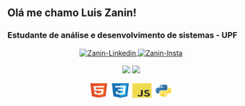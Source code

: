 <div> <h2>Olá me chamo Luis Zanin!</h2>

<h3>Estudante de análise e desenvolvimento de sistemas - UPF</h3>
</div>
<!--# 👋 Developing this area 👋-->

<div align="center"style="display: inline_block">
  <!--<a href="https://www.linkedin.com/in/rafaelmelo2234">-->
  <a href="https://www.linkedin.com/in/luis-zanin-6a48a1267/"><img align="center" alt="Zanin-Linkedin"  src="https://img.shields.io/badge/LinkedIn-0077B5?style=for-the-badge&logo=linkedin&logoColor=white"</a>
  <a href="https://www.instagram.com/zanin_luis/"><img align="center" alt="Zanin-Insta" src="https://img.shields.io/badge/Instagram-E4405F?style=for-the-badge&logo=instagram&logoColor=white"></a>
</div>

<div align="center"><br>
  <!--<a href="https://github.com/zaninluis">-->
  <img height="160em" src="https://github-readme-stats.vercel.app/api?username=zaninluis&show_icons=true&theme=dark&include_all_commits=true&count_private=true"/>
  <img height="160em" src="https://github-readme-stats.vercel.app/api/top-langs/?username=zaninluis&layout=compact&langs_count=7&theme=dark"/>
</div>

<div align="center" style="display: inline_block"><br>
  <!--<img align="center" alt="Fael-Js" height="30" width="40" src="https://raw.githubusercontent.com/devicons/devicon/master/icons/javascript/javascript-p-->
  <img align="center" alt="Fael-HTML" height="30" width="40" src="https://raw.githubusercontent.com/devicons/devicon/master/icons/html5/html5-original.svg">
  <img align="center" alt="Fael-CSS" height="30" width="40" src="https://raw.githubusercontent.com/devicons/devicon/master/icons/css3/css3-original.svg">
  <img align="center" alt="Fael-JS" height="30" width="40" src="https://raw.githubusercontent.com/devicons/devicon/master/icons/javascript/javascript-original.svg">
  <img align="center" alt="Fael-Python" height="30" width="40" src="https://raw.githubusercontent.com/devicons/devicon/master/icons/python/python-original.svg">

</div>
<div><br>
</div>
